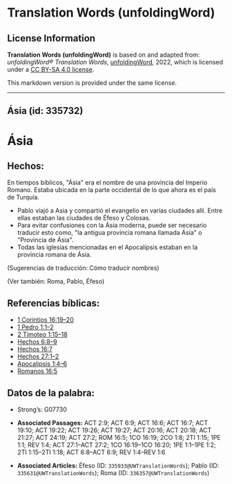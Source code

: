 # Translation Words (unfoldingWord)

## License Information

**Translation Words (unfoldingWord)** is based on and adapted from: _unfoldingWord® Translation Words_, [unfoldingWord](https://unfoldingword.org/utw), 2022, which is licensed under a [CC BY-SA 4.0 license](https://creativecommons.org/licenses/by-sa/4.0/legalcode.en).

This markdown version is provided under the same license.



--------------------------------

## Ásia (id: 335732)

Ásia
====

Hechos:
-------

En tiempos bíblicos, "Ásia" era el nombre de una provincia del Imperio Romano. Estaba ubicada en la parte occidental de lo que ahora es el país de Turquía.

* Pablo viajó a Asia y compartió el evangelio en varias ciudades allí. Entre ellas estaban las ciudades de Éfeso y Colosas.
* Para evitar confusiones con la Ásia moderna, puede ser necesario traducir esto como, "la antigua provincia romana llamada Ásia" o "Provincia de Ásia".
* Todas las iglesias mencionadas en el Apocalipsis estaban en la provincia romana de Ásia.

(Sugerencias de traducción: Cómo traducir nombres)

(Ver también: Roma, Pablo, Éfeso)

Referencias bíblicas:
---------------------

* [1 Corintios 16:19–20](https://ref.ly/1Cor16:19-1Cor16:20)
* [1 Pedro 1:1–2](https://ref.ly/1Pet1:1-1Pet1:2)
* [2 Timoteo 1:15–18](https://ref.ly/2Tim1:15-2Tim1:18)
* [Hechos 6:8–9](https://ref.ly/Acts6:8-Acts6:9)
* [Hechos 16:7](https://ref.ly/Acts16:7)
* [Hechos 27:1–2](https://ref.ly/Acts27:1-Acts27:2)
* [Apocalipsis 1:4–6](https://ref.ly/Rev1:4-Rev1:6)
* [Romanos 16:5](https://ref.ly/Rom16:5)

Datos de la palabra:
--------------------

* Strong’s: G07730

* **Associated Passages:** ACT 2:9; ACT 6:9; ACT 16:6; ACT 16:7; ACT 19:10; ACT 19:22; ACT 19:26; ACT 19:27; ACT 20:16; ACT 20:18; ACT 21:27; ACT 24:19; ACT 27:2; ROM 16:5; 1CO 16:19; 2CO 1:8; 2TI 1:15; 1PE 1:1; REV 1:4; ACT 27:1–ACT 27:2; 1CO 16:19–1CO 16:20; 1PE 1:1–1PE 1:2; 2TI 1:15–2TI 1:18; ACT 6:8–ACT 6:9; REV 1:4–REV 1:6
* **Associated Articles:** Éfeso (ID: `335933@UWTranslationWords`); Pablo (ID: `335631@UWTranslationWords`); Roma (ID: `336357@UWTranslationWords`)

